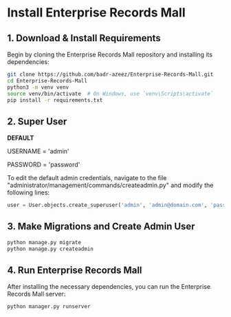 # Install Enterprise Records Mall

## 1. Download & Install Requirements

Begin by cloning the Enterprise Records Mall repository and installing its dependencies:

```bash
git clone https://github.com/badr-azeez/Enterprise-Records-Mall.git
cd Enterprise-Records-Mall
python3 -m venv venv
source venv/bin/activate  # On Windows, use `venv\Scripts\activate`
pip install -r requirements.txt
```


## 2. Super User
**DEFAULT**

USERNAME = 'admin'

PASSWORD = 'password'

To edit the default admin credentials, navigate to the file "administrator/management/commands/createadmin.py" and modify the following lines:
```python
user = User.objects.create_superuser('admin', 'admin@domain.com', 'password',first_name="admin site")
```

## 3. Make Migrations and Create Admin User

```bash
python manage.py migrate
python manage.py createadmin
```

## 4. Run Enterprise Records Mall

After installing the necessary dependencies, you can run the Enterprise Records Mall server:

```bash
python manager.py runserver
```

